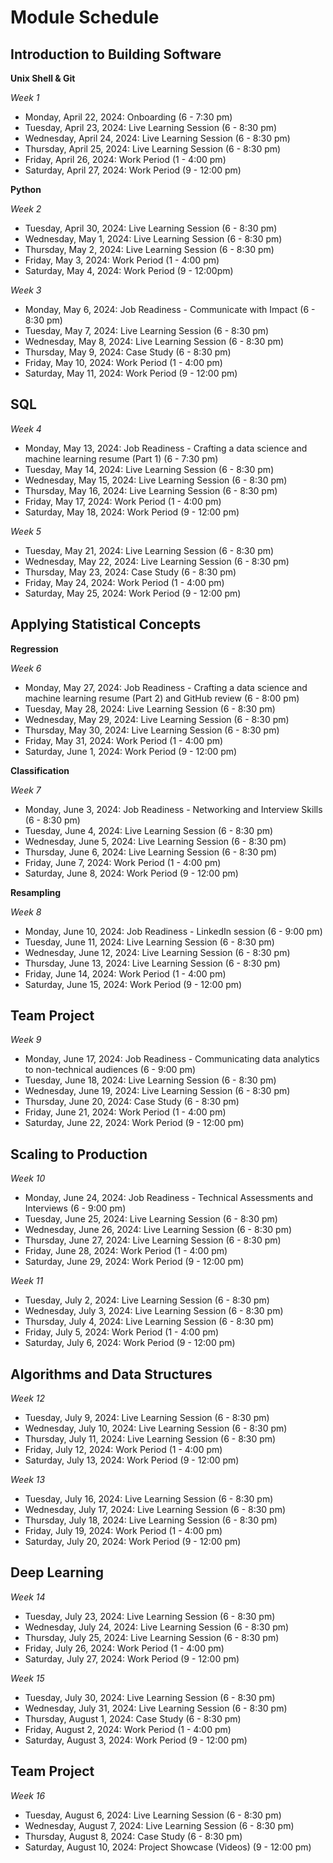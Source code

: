 # Module Schedule

## Introduction to Building Software
**Unix Shell & Git**

*Week 1*
  - Monday, April 22, 2024: Onboarding (6 - 7:30 pm)
  - Tuesday, April 23, 2024: Live Learning Session (6 - 8:30 pm)
  - Wednesday, April 24, 2024: Live Learning Session (6 - 8:30 pm)
  - Thursday, April 25, 2024: Live Learning Session (6 - 8:30 pm)
  - Friday, April 26, 2024: Work Period (1 - 4:00 pm)
  - Saturday, April 27, 2024: Work Period (9 - 12:00 pm)

**Python** 

*Week 2*

- Tuesday, April 30, 2024: Live Learning Session (6 - 8:30 pm)
- Wednesday, May 1, 2024: Live Learning Session (6 - 8:30 pm)
- Thursday, May 2, 2024: Live Learning Session (6 - 8:30 pm)
- Friday, May 3, 2024: Work Period (1 - 4:00 pm)
- Saturday, May 4, 2024: Work Period (9 - 12:00pm)

*Week 3*
- Monday, May 6, 2024: Job Readiness - Communicate with Impact (6 - 8:30 pm) 
- Tuesday, May 7, 2024: Live Learning Session (6 - 8:30 pm)
- Wednesday, May 8, 2024: Live Learning Session (6 - 8:30 pm)
- Thursday, May 9, 2024: Case Study (6 - 8:30 pm)
- Friday, May 10, 2024: Work Period (1 - 4:00 pm)
- Saturday, May 11, 2024: Work Period (9 - 12:00 pm)

## SQL
*Week 4*
- Monday, May 13, 2024: Job Readiness - Crafting a data science and machine learning resume (Part 1) (6 - 7:30 pm)
- Tuesday, May 14, 2024: Live Learning Session (6 - 8:30 pm)
- Wednesday, May 15, 2024: Live Learning Session (6 - 8:30 pm)
- Thursday, May 16, 2024: Live Learning Session (6 - 8:30 pm)
- Friday, May 17, 2024: Work Period (1 - 4:00 pm)
- Saturday, May 18, 2024: Work Period (9 - 12:00 pm)

*Week 5*
- Tuesday, May 21, 2024: Live Learning Session (6 - 8:30 pm)
- Wednesday, May 22, 2024: Live Learning Session (6 - 8:30 pm)
- Thursday, May 23, 2024: Case Study (6 - 8:30 pm)
- Friday, May 24, 2024: Work Period (1 - 4:00 pm)
- Saturday, May 25, 2024: Work Period (9 - 12:00 pm)

## Applying Statistical Concepts
**Regression**

*Week 6*
- Monday, May 27, 2024: Job Readiness - Crafting a data science and machine learning resume (Part 2) and GitHub review (6 - 8:00 pm) 
- Tuesday, May 28, 2024: Live Learning Session (6 - 8:30 pm)
- Wednesday, May 29, 2024: Live Learning Session (6 - 8:30 pm)
- Thursday, May 30, 2024: Live Learning Session (6 - 8:30 pm)
- Friday, May 31, 2024: Work Period (1 - 4:00 pm)
- Saturday, June 1, 2024: Work Period (9 - 12:00 pm)



**Classification**

*Week 7*
- Monday, June 3, 2024: Job Readiness - Networking and Interview Skills (6 - 8:30 pm)
- Tuesday, June 4, 2024: Live Learning Session (6 - 8:30 pm)
- Wednesday, June 5, 2024: Live Learning Session (6 - 8:30 pm)
- Thursday, June 6, 2024: Live Learning Session (6 - 8:30 pm)
- Friday, June 7, 2024: Work Period (1 - 4:00 pm)
- Saturday, June 8, 2024: Work Period (9 - 12:00 pm)



**Resampling**

*Week 8*
- Monday, June 10, 2024: Job Readiness - LinkedIn session (6 - 9:00 pm)   
- Tuesday, June 11, 2024: Live Learning Session (6 - 8:30 pm)
- Wednesday, June 12, 2024: Live Learning Session (6 - 8:30 pm)
- Thursday, June 13, 2024: Live Learning Session (6 - 8:30 pm)
- Friday, June 14, 2024: Work Period (1 - 4:00 pm)
- Saturday, June 15, 2024: Work Period (9 - 12:00 pm)

## Team Project
*Week 9*
- Monday, June 17, 2024: Job Readiness - Communicating data analytics to non-technical audiences (6 - 9:00 pm) 
- Tuesday, June 18, 2024: Live Learning Session (6 - 8:30 pm)
- Wednesday, June 19, 2024: Live Learning Session (6 - 8:30 pm)
- Thursday, June 20, 2024: Case Study (6 - 8:30 pm)
- Friday, June 21, 2024: Work Period (1 - 4:00 pm)
- Saturday, June 22, 2024: Work Period (9 - 12:00 pm)

## Scaling to Production
*Week 10*

- Monday, June 24, 2024: Job Readiness - Technical Assessments and Interviews (6 - 9:00 pm) 
- Tuesday, June 25, 2024: Live Learning Session (6 - 8:30 pm)
- Wednesday, June 26, 2024: Live Learning Session (6 - 8:30 pm)
- Thursday, June 27, 2024: Live Learning Session (6 - 8:30 pm)
- Friday, June 28, 2024: Work Period (1 - 4:00 pm)
- Saturday, June 29, 2024: Work Period (9 - 12:00 pm)

*Week 11*

- Tuesday, July 2, 2024: Live Learning Session (6 - 8:30 pm)
- Wednesday, July 3, 2024: Live Learning Session (6 - 8:30 pm)
- Thursday, July 4, 2024: Live Learning Session (6 - 8:30 pm)
- Friday, July 5, 2024: Work Period (1 - 4:00 pm)
- Saturday, July 6, 2024: Work Period (9 - 12:00 pm)

## Algorithms and Data Structures

*Week 12*

- Tuesday, July 9, 2024: Live Learning Session (6 - 8:30 pm)
- Wednesday, July 10, 2024: Live Learning Session (6 - 8:30 pm)
- Thursday, July 11, 2024: Live Learning Session (6 - 8:30 pm)
- Friday, July 12, 2024: Work Period (1 - 4:00 pm)
- Saturday, July 13, 2024: Work Period (9 - 12:00 pm)

*Week 13*

- Tuesday, July 16, 2024: Live Learning Session (6 - 8:30 pm)
- Wednesday, July 17, 2024: Live Learning Session (6 - 8:30 pm)
- Thursday, July 18, 2024: Live Learning Session (6 - 8:30 pm)
- Friday, July 19, 2024: Work Period (1 - 4:00 pm)
- Saturday, July 20, 2024: Work Period (9 - 12:00 pm)

## Deep Learning
*Week 14*

- Tuesday, July 23, 2024: Live Learning Session (6 - 8:30 pm)
- Wednesday, July 24, 2024: Live Learning Session (6 - 8:30 pm)
- Thursday, July 25, 2024: Live Learning Session (6 - 8:30 pm)
- Friday, July 26, 2024: Work Period (1 - 4:00 pm)
- Saturday, July 27, 2024: Work Period (9 - 12:00 pm)

*Week 15*

- Tuesday, July 30, 2024: Live Learning Session (6 - 8:30 pm)
- Wednesday, July 31, 2024: Live Learning Session (6 - 8:30 pm)
- Thursday, August 1, 2024: Case Study (6 - 8:30 pm)
- Friday, August 2, 2024: Work Period (1 - 4:00 pm)
- Saturday, August 3, 2024: Work Period (9 - 12:00 pm)

## Team Project
*Week 16*
- Tuesday, August 6, 2024: Live Learning Session (6 - 8:30 pm)
- Wednesday, August 7, 2024: Live Learning Session (6 - 8:30 pm)
- Thursday, August 8, 2024: Case Study (6 - 8:30 pm)
- Saturday, August 10, 2024: Project Showcase (Videos) (9 - 12:00 pm)

